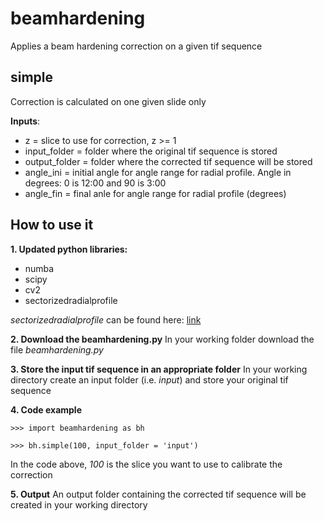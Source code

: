 # beamhardening
Applies a beam hardening correction on a given tif sequence

##  simple
Correction is calculated on one given slide only

**Inputs**:
 - z             = slice to use for correction, z >= 1
 - input_folder  = folder where the original tif sequence is stored
 - output_folder = folder where the corrected tif sequence will be stored
 - angle_ini     = initial angle for angle range for radial profile. Angle in
degrees: 0 is 12:00 and 90 is 3:00
 - angle_fin     = final anle for angle range for radial profile (degrees)


## **How to use it**
**1. Updated python libraries:**
- numba
- scipy
- cv2
- sectorizedradialprofile

*sectorizedradialprofile* can be found here: [link](https://pypi.org/project/sectorizedradialprofile/)

**2. Download the beamhardening.py**
In your working folder download the file *beamhardening.py*

**3. Store the input tif sequence in an appropriate folder**
In your working directory create an input folder (i.e. *input*) and store your original tif sequence

**4. Code example**
```
>>> import beamhardening as bh

>>> bh.simple(100, input_folder = 'input')

```

In the code above, *100* is the slice you want to use to calibrate the correction

**5. Output**
An output folder containing the corrected tif sequence will be created in your working directory
